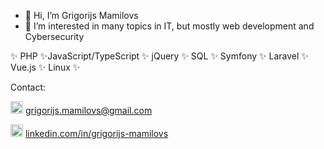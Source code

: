 - 👋 Hi, I’m Grigorijs Mamilovs
- 👀 I’m interested in many topics in IT, but mostly web development and Cybersecurity

✨ PHP ✨JavaScript/TypeScript ✨ jQuery ✨ SQL
✨ Symfony ✨ Laravel ✨ Vue.js ✨ Linux ✨
</div>
Contact:

<img src="https://camo.githubusercontent.com/0f3aa1f457bb92fbd2411761262ce1fb0f766ed74a4f4289bfc4a0b6024335d6/68747470733a2f2f6564656e742e6769746875622e696f2f537570657254696e7949636f6e732f696d616765732f7376672f656d61696c2e737667" width="20"/> grigorijs.mamilovs@gmail.com


<img src="https://upload.wikimedia.org/wikipedia/commons/thumb/e/e9/Linkedin_icon.svg/1024px-Linkedin_icon.svg.png" width="20"/> <a href="https://www.linkedin.com/in/grigorijs-mamilovs-22b40974/" tarhet="_blank">linkedin.com/in/grigorijs-mamilovs </a>

<!---
Nightfall1988/Nightfall1988 is a ✨ special ✨ repository because its `README.md` (this file) appears on your GitHub profile.
You can click the Preview link to take a look at your changes.
--->
